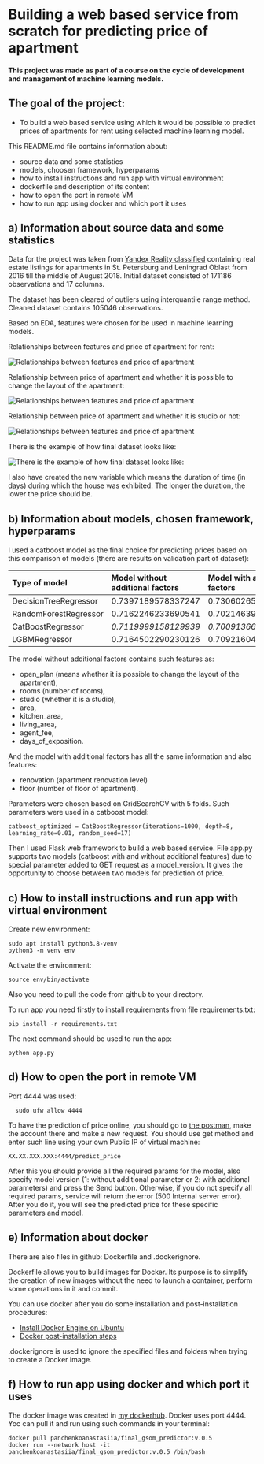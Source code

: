 # Building a web based service from scratch for predicting price of apartment

#### This project was made as part of a course on the cycle of development and management of machine learning models.

## The goal of the project:
* To build a web based service using which it would be possible to predict prices of apartments for rent using selected machine learning model.

This README.md file contains information about:
* source data and some statistics
* models, choosen framework, hyperparams 
* how to install instructions and run app with virtual environment
* dockerfile and description of its content
* how to open the port in remote VM
* how to run app using docker and which port it uses

## a) Information about source data and some statistics

Data for the project was taken from [Yandex Reality classified](https://realty.yandex.ru) containing real estate listings for apartments in St. Petersburg and Leningrad Oblast from 2016 till the middle of August 2018.
Initial dataset consisted of 171186 observations and 17 columns.

The dataset has been cleared of outliers using interquantile range method. Cleaned dataset contains 105046 observations.

Based on EDA, features were chosen for be used in machine learning models.

Relationships between features and price of apartment for rent:

![Relationships between features and price of apartment](https://github.com/AnastasiaPanchenko1/gsom_predictor/blob/main/images/1.png) 

Relationship between price of apartment and whether it is possible to change the layout of the apartment:

![Relationships between features and price of apartment](https://github.com/AnastasiaPanchenko1/gsom_predictor/blob/main/images/2.png) 

Relationship between price of apartment and whether it is studio or not:

![Relationships between features and price of apartment](https://github.com/AnastasiaPanchenko1/gsom_predictor/blob/main/images/3.png) 

There is the example of how final dataset looks like:

![There is the example of how final dataset looks like:](https://github.com/AnastasiaPanchenko1/gsom_predictor/blob/main/images/4.png) 


I also have created the new variable which means the duration of time (in days) during which the house was exhibited. The longer the duration, the lower the price should be.

## b) Information about models, chosen framework, hyperparams 


I used a catboost model as the final choice for predicting prices based on this comparison of models (there are results on validation part of dataset):

|  Type of model        | Model without additional factors     | Model with additional factors  |
| :-------------------- | :-------------------                 | :--------------                | 
| DecisionTreeRegressor | 0.7397189578337247                   | 0.7306026581732368             |
| RandomForestRegressor | 0.7162246233690541                   | 0.7021463938153056             | 
| CatBoostRegressor     | *0.7119999158129939*                 | *0.7009136610665767*           | 
| LGBMRegressor         | 0.7164502290230126                   | 0.709216048526922              | 

The model without additional factors contains such features as:
* open_plan (means whether it is possible to change the layout of the apartment), 
* rooms (number of rooms), 
* studio (whether it is a studio), 
* area, 
* kitchen_area, 
* living_area, 
* agent_fee, 
* days_of_exposition.

And the model with additional factors has all the same information and also features:
* renovation (apartment renovation level)
* floor (number of floor of apartment).

Parameters were chosen based on GridSearchCV with 5 folds.
Such parameters were used in a catboost model:

```
catboost_optimized = CatBoostRegressor(iterations=1000, depth=8, learning_rate=0.01, random_seed=17)
```
Then I used Flask web framework to build a web based service.
File app.py supports two models (catboost with and without additional features) due to special parameter added to GET request as a model_version. It gives the opportunity to choose between two models for prediction of price.


## c) How to install instructions and run app with virtual environment

Create new environment:

    sudo apt install python3.8-venv
    python3 -m venv env

Activate the environment:
 
    source env/bin/activate

Also you need to pull the code from github to your directory.

To run app you need firstly to install requirements from file requirements.txt:

    pip install -r requirements.txt
    
The next command should be used to run the app:

    python app.py
    

## d) How to open the port in remote VM

Port 4444 was used:

      sudo ufw allow 4444

To have the prediction of price online, you should go to [the postman](https://www.postman.com/), make the account there and make a new request. You should use get method and enter such line using your own Public IP of virtual machine:

    XX.XX.XXX.XXX:4444/predict_price
    
After this you should provide all the required params for the model, also specify model version (1: without additional parameter or 2: with additional parameters) and press the Send button. Otherwise, if you do not specify all required params, service will return the error (500 Internal server error).
After you do it, you will see the predicted price for these specific parameters and model.

## e) Information about docker

There are also files in github: Dockerfile and .dockerignore.

Dockerfile allows you to build images for Docker. Its purpose is to simplify the creation of new images without the need to launch a container, perform some operations in it and commit.

You can use docker after you do some installation and post-installation procedures:

* [Install Docker Engine on Ubuntu](https://docs.docker.com/engine/install/ubuntu/)
* [Docker post-installation steps](https://docs.docker.com/engine/install/linux-postinstall/)

.dockerignore is used to ignore the specified files and folders when trying to create a Docker image.

## f) How to run app using docker and which port it uses
The docker image was created in [my dockerhub](https://hub.docker.com/r/panchenkoanastasiia/final_gsom_predictor/tags). Docker uses port 4444.
Yoc can pull it and run using such commands in your terminal:

    docker pull panchenkoanastasiia/final_gsom_predictor:v.0.5
    docker run --network host -it panchenkoanastasiia/final_gsom_predictor:v.0.5 /bin/bash
